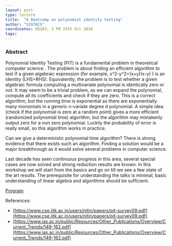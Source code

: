```yaml
---
layout: post
type: lecture
title:  "A Bootcamp on polynomial identity testing"
author: "SIGTACS"
coordinates: KD103, 3 PM 25th Oct 2018
tags: 
---
```

### Abstract

Polynomial Identity Testing (PIT) is a fundamental problem in theoretical computer science . The problem is about finding an efficient algorithm to test if a given algebraic expression (for example, x^2-y^2=(x+y)(x-y) ) is an identity (LHS=RHS). Equivalently, the problem is to test whether a given algebraic formula computing a multivariate polynomial is identically zero or not. It may seem to be a trivial problem, as we can expand the polynomial, compute all its coefficients and check if they are zero. This is a correct algorithm, but the running time is exponential as there are exponentially many monomials in a generic n-variate degree d polynomial. A simple idea (check if the polynomial is zero at a random point) gives a more efficient (randomized polynomial time) algorithm, but the algorithm may mistakenly output zero for a non zero polynomial. Luckily the probability of error is really small, so this algorithm works in practice.

Can we give a deterministic polynomial time algorithm? There is strong evidence that there exists such an algorithm. Finding a solution would be a major breakthrough as it would solve several problems in computer science.

Last decade has seen continuous progress in this area, several special cases are now solved and strong reduction results are known. In this workshop we will start from the basics and go on till we see a few state of the art results. The prerequisite for understanding the talks is minimal, basic understanding of linear algebra and algorithms should be sufficient.

[Program](/assets/resource/bootcamp-PIT.pdf)

References:
* [https://www.cse.iitk.ac.in/users/nitin/papers/pit-survey09.pdf](https://www.cse.iitk.ac.in/users/nitin/papers/pit-survey09.pdf)
* [https://www.ias.ac.in/public/Resources/Other_Publications/Overview/Current_Trends/149-162.pdf](https://www.ias.ac.in/public/Resources/Other_Publications/Overview/Current_Trends/149-162.pdf)
